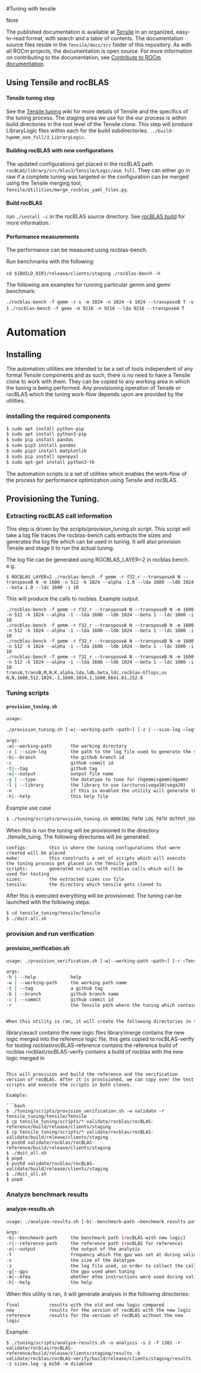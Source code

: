 
#Tuning with tensile

> [!NOTE]
> The published documentation is available at [Tensile](https://rocm.docs.amd.com/projects/Tensile/en/latest/index.html) in an organized, easy-to-read format, with search and a table of contents. The documentation source files reside in the `Tensile/docs/src` folder of this repository. As with all ROCm projects, the documentation is open source. For more information on contributing to the documentation, see [Contribute to ROCm documentation](https://rocm.docs.amd.com/en/latest/contribute/contributing.html).

## Using Tensile and rocBLAS

#### Tensile tuning step

See the [Tensile tuning](https://github.com/ROCmSoftwarePlatform/Tensile/wiki) wiki for more details of Tensile and the specifics of the tuning process. The staging area we use for the our process is within build directories in the root level of the Tensile clone. This step will produce LibraryLogic files within each for the build subdirectories. `../build-hgemm_asm_full/3_LibraryLogic`.

#### Building rocBLAS with new configurations

The updated configurations get placed in the rocBLAS path ` rocBLAS/library/src/blas3/Tensile/Logic/asm_full`. They can either go in raw if a complete tuning was targeted or the configuration can be merged using the Tensile merging tool, `Tensile/Utilities/merge_rocblas_yaml_files.py`.

#### Build rocBLAS

run `./install -c` in the rocBLAS source directory. See [rocBLAS build](https://github.com/ROCmSoftwarePlatform/rocBLAS/wiki/1.Build) for more information.

#### Performance measurements

The performance can be measured using rocblas-bench.

Run benchmarks with the following:

`cd ${BUILD_DIR}/release/clients/staging`
`./rocblas-bench -h`

The following are examples for running particular gemm and gemv benchmark:

`./rocblas-bench -f gemm -r s -m 1024 -n 1024 -k 1024 --transposeB T -v 1`
`./rocblas-bench -f gemv -m 9216 -n 9216 --lda 9216 --transposeA T`



# Automation

## Installing

The automation utilities are intended to be a set of tools independent of any formal Tensile components and as such, there is no need to have a Tensile clone to work with them. They can be copied to any working area in which the tuning is being performed. Any provisioning operation of Tensile or rocBLAS which the tuning work-flow depends upon are provided by the utilities.

### installing the required components

```bash
$ sudo apt install python-pip
$ sudo apt install python3-pip
$ sudo pip install pandas
$ sudo pip3 install pandas
$ sudo pip3 install matplotlib
$ sudo pip install openpyxl
$ sudo apt-get install python3-tk
```

The automation scripts is a set of utilities which enables the work-flow of the process for performance optimization using Tensile and rocBLAS.

## Provisioning the Tuning.

### Extracting rocBLAS call information
This step is driven by the scripts/provision_tuning.sh script. This script will take a log file traces the rocblas-bench calls extracts the sizes and generates the log file which can be used in tuning. It will also provision Tensile and stage it to run the actual tuning.


The log file can be generated using ROCBLAS_LAYER=2 in rocblas bench. e.g.

`$ ROCBLAS_LAYER=2 ./rocblas-bench -f gemm -r f32_r --transposeA N --transposeB N -m 1600 -n 512 -k 1024 --alpha -1.0 --lda 1600 --ldb 1024 --beta 1.0 --ldc 1600 -i 10`

This will produce the calls to rocblas. Example output.

```
./rocblas-bench -f gemm -r f32_r --transposeA N --transposeB N -m 1600 -n 512 -k 1024 --alpha -1 --lda 1600 --ldb 1024 --beta 1 --ldc 1600 -i 10
./rocblas-bench -f gemm -r f32_r --transposeA N --transposeB N -m 1600 -n 512 -k 1024 --alpha -1 --lda 1600 --ldb 1024 --beta 1 --ldc 1600 -i 10
./rocblas-bench -f gemm -r f32_r --transposeA N --transposeB N -m 1600 -n 512 -k 1024 --alpha -1 --lda 1600 --ldb 1024 --beta 1 --ldc 1600 -i 10
./rocblas-bench -f gemm -r f32_r --transposeA N --transposeB N -m 1600 -n 512 -k 1024 --alpha -1 --lda 1600 --ldb 1024 --beta 1 --ldc 1600 -i 10
transA,transB,M,N,K,alpha,lda,ldb,beta,ldc,rocblas-Gflops,us
N,N,1600,512,1024,-1,1600,1024,1,1600,6641.81,252.6
```

### Tuning scripts
#### `provision_tuning.sh`

```bash
usage:

./provision_tuning.sh [-w|--working-path <path>] [-z | --size-log <logfile path>] [-b|--branch <branch>] [-c <github commit id>] [-t|--tag <github tag>] [-o|--output <configuration filename>] [-y | --type <data type>] [-l | --library <library/schedule>] [-n] [[-h|--help]

args:
-w|--working-path       the working directory
-z | --size-log         the path to the log file used to generate the sizes
-b|--branch             the github branch id
-c                      github commit id
-t|--tag                github tag
-o|--output             output file name
-y | --type             the datatype to tune for (hgemm|sgemm|dgemm)
-l | --library          the library to use (arcturus|vega10|vega20)
-n                      if this is enabled the utility will generate the config files without provisioning tensile
-h|--help               this help file

```

Example use case

```bash
$ ./tuning/scripts/provision_tuning.sh WORKING_PATH LOG_PATH OUTPUT_SUFFIX.yaml LIBRARY [options]
```

When this is run the tuning will be provisioned in the directory ./tensile_tuing. The following directories will be generated.

```
configs:        this is where the tuning configurations that were created will be placed
make:           this constructs a set of scripts which will execute the tuning process get placed in the Tensile path
scripts:        generated scripts with rocblas calls which will be used for testing
sizes:          the extracted sizes csv file
tensile:        the directory which tensile gets cloned to
```


After this is executed everything will be provisioned. The tuning can be launched with the following steps:

```bash
$ cd tensile_tuning/tensile/Tensile
$ ./doit-all.sh
```


### provision and run verification
#### provision_verification.sh

```bash
usage: ./provision_verification.sh [-w|--working-path <path>] [-r <Tensile reference>] [-b|--branch <branch>] [-c | --commit <github commit id>] [-t|--tag <github tag>]  [-h|--help]

args:
-h | --help             help
-w | --working-path     the working path name
-t | --tag              a github tag
-b | --branch           github branch name
-c | --commit           github commit id
-r                      the Tensile path where the tuning which contains the tuning results


When this utility is ran, it will create the following directories in the working path:

```
library\exact               contains the new logic files
library\merge               contains the new logic merged into the reference logic file, this gets copied to rocBLAS-verify for testing
rocblas\rocBLAS-reference   contains the reference build of rocblas
rocblas\rocBLAS-verify      contains a build of rocblas with the new logic merged in
```

This will provision and build the reference and the verification version of rocBLAS. After it is provisioned, we can copy over the test scripts and execute the scripts in both clones.

Example:

```bash
$ ./tuning/scripts/provision_verification.sh -w validate -r tensile_tuning/tensile/Tensile
$ cp tensile_tuning/scripts/* validate/rocblas/rocBLAS-reference/build/release/clients/staging
$ cp tensile_tuning/scripts/* validate/rocblas/rocBLAS-validate/build/release/clients/staging
$ pushd validate/rocblas/rocBLAS-reference/build/release/clients/staging
$ ./doit_all.sh
$ popd
$ pushd validate/rocblas/rocBLAS-validate/build/release/clients/staging
$ ./doit_all.sh
$ popd

```


### Analyze benchmark results
#### analyze-results.sh


```bash
usage: ./analyze-results.sh [-b|--benchmark-path <benchmark results path>] [-r| --reference-path <reference results path>] [-o|--output <output path>] [-f] [-s] [-z] [-g|--gpu] [-m|--mfma] [-h|--help]

args:
-b|--benchmark-path     the benchmark path (rocBLAS with new logic)
-r|--reference-path     the reference path (rocBLAS for reference)
-o|--output             the output of the analysis
-f                      frequency which the gpu was set at during validation
-s                      the size of the datatype
-z			            the log file used, in order to collect the call_count (-i)
-g|--gpu                the gpu used when tuning
-m|--mfma               whether mfma instructions were used during validation
-h|--help               the help

```

When this utility is ran, it will generate analysis in the following directories:

```
final           results with the old and new logic compared
new             results for the version of rocBLAS with the new logic
reference       results for the version of rocBLAS without the new logic
```

Example:
```
$ ./tuning/scripts/analyze-results.sh -o analysis -s 2 -f 1301 -r validate/rocblas/rocBLAS-reference/build/release/clients/staging/results -b validate/rocblas/rocBLAS-verify/build/release/clients/staging/results -z sizes.log -g mi50 -m disabled
```
